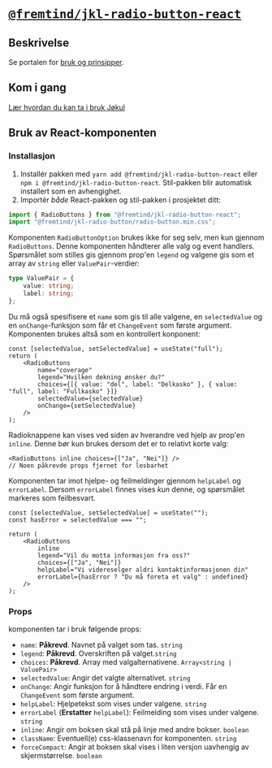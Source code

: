 # [`@fremtind/jkl-radio-button-react`](hhttps://fremtind.github.io/jokul/radio-button-react/documentation/RadioButton/)

## Beskrivelse

Se portalen for [bruk og prinsipper](hhttps://fremtind.github.io/jokul/radio-button-react/documentation/RadioButton/).

## Kom i gang

[Lær hvordan du kan ta i bruk Jøkul](https://fremtind.github.io/jokul/developer/getting-started/)

## Bruk av React-komponenten

### Installasjon

1. Installér pakken med `yarn add @fremtind/jkl-radio-button-react` eller `npm i @fremtind/jkl-radio-button-react`. Stil-pakken blir automatisk installert som en avhengighet.
2. Importér _både_ React-pakken og stil-pakken i prosjektet ditt:

```js
import { RadioButtons } from "@fremtind/jkl-radio-button-react";
import "@fremtind/jkl-radio-button/radio-button.min.css";
```

Komponenten `RadioButtonOption` brukes ikke for seg selv, men kun gjennom `RadioButtons`. Denne komponenten håndterer alle valg og event handlers. Spørsmålet som stilles gis gjennom prop'en `legend` og valgene gis som et array av `string` eller `ValuePair`-verdier:

```ts
type ValuePair = {
    value: string;
    label: string;
};
```

Du må også spesifisere et `name` som gis til alle valgene, en `selectedValue` og en `onChange`-funksjon som får et `ChangeEvent` som første argument. Komponenten brukes altså som en kontrollert konponent:

```tsx
const [selectedValue, setSelectedValue] = useState("full");
return (
    <RadioButtons
        name="coverage"
        legend="Hvilken dekning ønsker du?"
        choices={[{ value: "del", label: "Delkasko" }, { value: "full", label: "Fullkasko" }]}
        selectedValue={selectedValue}
        onChange={setSelectedValue}
    />
);
```

Radioknappene kan vises ved siden av hverandre ved hjelp av prop'en `inline`. Denne bør kun brukes dersom det er to relativt korte valg:

```tsx
<RadioButtons inline choices={["Ja", "Nei"]} />
// Noen påkrevde props fjernet for lesbarhet
```

Komponenten tar imot hjelpe- og feilmeldinger gjennom `helpLabel` og `errorLabel`. Dersom `errorLabel` finnes vises _kun_ denne, og spørsmålet markeres som feilbesvart.

```tsx
const [selectedValue, setSelectedValue] = useState("");
const hasError = selectedValue === "";

return (
    <RadioButtons
        inline
        legend="Vil du motta informasjon fra oss?"
        choices={["Ja", "Nei"]}
        helpLabel="Vi videreselger aldri kontaktinformasjonen din"
        errorLabel={hasError ? "Du må foreta et valg" : undefined}
    />
);
```

### Props

komponenten tar i bruk følgende props:

-   `name`: **Påkrevd**. Navnet på valget som tas. `string`
-   `legend`: **Påkrevd**. Overskriften på valget.`string`
-   `choices`: **Påkrevd**. Array med valgalternativene. `Array<string | ValuePair>`
-   `selectedValue`: Angir det valgte alternativet. `string`
-   `onChange`: Angir funksjon for å håndtere endring i verdi. Får en `ChangeEvent` som første argument.
-   `helpLabel`: Hjelpetekst som vises under valgene. `string`
-   `errorLabel` (**Erstatter** `helpLabel`): Feilmelding som vises under valgene. `string`
-   `inline`: Angir om boksen skal stå på linje med andre bokser. `boolean`
-   `className`: Eventuell(e) css-klassenavn for komponenten. `string`
-   `forceCompact`: Angir at boksen skal vises i liten versjon uavhengig av skjermstørrelse. `boolean`
